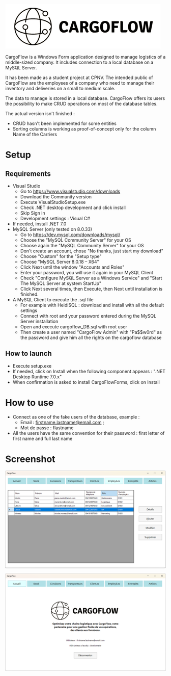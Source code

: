 ![CargoFlow Logo](./assets/img/cargoflow_01_white_small.png)

CargoFlow is a Windows Form application designed to manage logistics of a middle-sized company. It includes connection to a local database on a MySQL Server.

It has been made as a student project at CPNV. The intended public of CargoFlow are the employees of a company who need to manage their inventory and deliveries on a small to medium scale.

The data to manage is stored in a local database. CargoFlow offers its users the possibility to make CRUD operations on most of the database tables.

The actual version isn't finished :
- CRUD hasn't been implemented for some entities
- Sorting columns is working as proof-of-concept only for the column Name of the Carriers

# Setup
## Requirements
- Visual Studio
	- Go to https://www.visualstudio.com/downloads
	- Download the Community version
	- Execute VisualStudioSetup.exe
	- Check .NET desktop development and click install
	- Skip Sign in
	- Development settings : Visual C#
- If needed, install .NET 7.0
- MySQL Server (only tested on 8.0.33)
	- Go to https://dev.mysql.com/downloads/mysql/
	- Choose the "MySQL Community Server" for your OS
	- Choose again the "MySQL Community Server" for your OS
	- Don't create an account, chose "No thanks, just start my download"
	- Choose "Custom" for the "Setup type"
	- Choose "MySQL Server 8.0.18 – X64"
	- Click Next until the window "Accounts and Roles"
	- Enter your password, you will use it again in your MySQL Client
	- Check "Configure MySQL Server as a Windows Service" and "Start The MySQL Server at system StartUp"
	- Click Next several times, then Execute, then Next until installation is finished.
- A MySQL Client to execute the .sql file
	- For example with HeidiSQL : download and install with all the default settings
	- Connect with root and your password entered during the MySQL Server installation
	- Open and execute cargoflow_DB.sql with root user
	- Then create a user named "CargoFlow Admin" with "Pa$$w0rd" as the password and give him all the rights on the cargoflow database	

## How to launch
- Execute setup.exe
- If needed, click on Install when the following component appears : ".NET Desktop Runtime 7.0.x"
- When confirmation is asked to install CargoFlowForms, click on Install

# How to use
- Connect as one of the fake users of the database, example :
	- Email : firstname.lastname@email.com ;
	- Mot de passe : flastname
- All the users have the same convention for their password : first letter of first name and full last name 

# Screenshot
![CargoFlow Logo](./assets/img/screenshot_employees_tab.png)

![CargoFlow Logo](./assets/img/screenshot_home_tab.png)